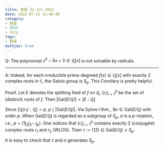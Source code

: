 ```yaml
---
title: 答疑 22-Jul-2022
date: 2022-07-22 11:40:00
category: 
- 答疑
- 2022
- July
tags: 
- 答疑
mathjax: true
---
```


Q: The polynomial $x^{5}-6 x+3 \in \mathbb{Q}[x]$ is not solvable by radicals. 

***

A: Indeed, for each irreducible prime-degreed $f(x)\in \mathbb Q[x]$ with exactly $2$ complex roots in $\mathbb C$, the Galois group is $S_p$. This Corollary is pretty helpful.

Proof. Let $E$ denotes the splitting field of $f$ on $\mathbb Q$, $\{r_i\}_{i=1}^p$ be the set of (distinct) roots of $f$. Then $|\mathrm{Gal}(E/\mathbb Q)|=[E:\mathbb Q]$.

Since $[\mathbb Q(r_1):\mathbb Q]=p$, $p\mid |\mathrm{Gal}(E/\mathbb Q)|$. Via Sylow I thm., $\exists \sigma\in \mathrm{Gal}(E/\mathbb Q)$ with order $p$. When $\mathrm{Gal}(E/\mathbb Q)$ is regarded as a subgroup of $S_p$, $\sigma$ is a $p$-rotation, i.e., $p=(1j_2j_3\cdots j_p)$. One notices that $\{r_i\}_{i=1}^p$ contains exactly $2$ (conjugate) complex roots $r_1$ and $r_2$ (WLOG). Then $\tau:=(12)\in \mathrm{Gal}(E/\mathbb Q)\leq S_p$.

It is easy to check that $\tau$ and $\sigma$ generates $S_p$.

